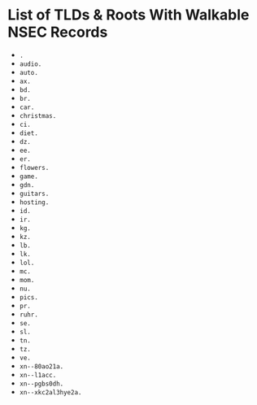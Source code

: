# List of TLDs & Roots With Walkable NSEC Records

* `.`
* `audio.`
* `auto.`
* `ax.`
* `bd.`
* `br.`
* `car.`
* `christmas.`
* `ci.`
* `diet.`
* `dz.`
* `ee.`
* `er.`
* `flowers.`
* `game.`
* `gdn.`
* `guitars.`
* `hosting.`
* `id.`
* `ir.`
* `kg.`
* `kz.`
* `lb.`
* `lk.`
* `lol.`
* `mc.`
* `mom.`
* `nu.`
* `pics.`
* `pr.`
* `ruhr.`
* `se.`
* `sl.`
* `tn.`
* `tz.`
* `ve.`
* `xn--80ao21a.`
* `xn--l1acc.`
* `xn--pgbs0dh.`
* `xn--xkc2al3hye2a.`
